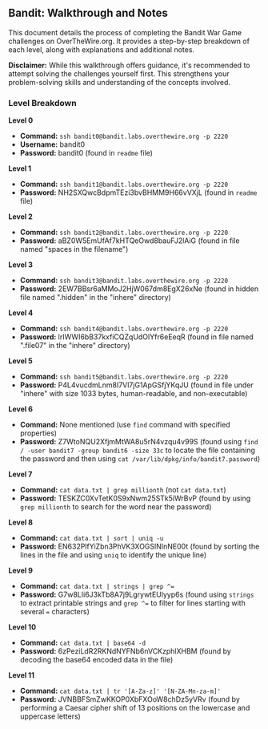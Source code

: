 ## Bandit: Walkthrough and Notes

This document details the process of completing the Bandit War Game challenges on OverTheWire.org. It provides a step-by-step breakdown of each level, along with explanations and additional notes.

**Disclaimer:** While this walkthrough offers guidance, it's recommended to attempt solving the challenges yourself first. This strengthens your problem-solving skills and understanding of the concepts involved.

### Level Breakdown

**Level 0**

* **Command:** `ssh bandit0@bandit.labs.overthewire.org -p 2220`
* **Username:** bandit0
* **Password:** bandit0 (found in `readme` file)

**Level 1**

* **Command:** `ssh bandit1@bandit.labs.overthewire.org -p 2220`
* **Password:** NH2SXQwcBdpmTEzi3bvBHMM9H66vVXjL (found in `readme` file)

**Level 2**

* **Command:** `ssh bandit2@bandit.labs.overthewire.org -p 2220`
* **Password:** aBZ0W5EmUfAf7kHTQeOwd8bauFJ2lAiG (found in file named "spaces in the filename")

**Level 3**

* **Command:** `ssh bandit3@bandit.labs.overthewire.org -p 2220`
* **Password:** 2EW7BBsr6aMMoJ2HjW067dm8EgX26xNe (found in hidden file named ".hidden" in the "inhere" directory)

**Level 4**

* **Command:** `ssh bandit4@bandit.labs.overthewire.org -p 2220`
* **Password:** lrIWWI6bB37kxfiCQZqUdOIYfr6eEeqR (found in file named ".file07" in the "inhere" directory)

**Level 5**

* **Command:** `ssh bandit5@bandit.labs.overthewire.org -p 2220`
* **Password:** P4L4vucdmLnm8I7Vl7jG1ApGSfjYKqJU (found in file under "inhere" with size 1033 bytes, human-readable, and non-executable)

**Level 6**

* **Command:** None mentioned (use `find` command with specified properties)
* **Password:** Z7WtoNQU2XfjmMtWA8u5rN4vzqu4v99S (found using `find / -user bandit7 -group bandit6 -size 33c` to locate the file containing the password and then using `cat /var/lib/dpkg/info/bandit7.password`)

**Level 7**

* **Command:** `cat data.txt | grep millionth` (not `cat data.txt`)
* **Password:** TESKZC0XvTetK0S9xNwm25STk5iWrBvP (found by using `grep millionth` to search for the word near the password)

**Level 8**

* **Command:** `cat data.txt | sort | uniq -u`
* **Password:** EN632PlfYiZbn3PhVK3XOGSlNInNE00t (found by sorting the lines in the file and using `uniq` to identify the unique line)

**Level 9**

* **Command:** `cat data.txt | strings | grep ^=`
* **Password:** G7w8LIi6J3kTb8A7j9LgrywtEUlyyp6s (found using `strings` to extract printable strings and `grep ^=` to filter for lines starting with several `=` characters)

**Level 10**

* **Command:** `cat data.txt | base64 -d`
* **Password:** 6zPeziLdR2RKNdNYFNb6nVCKzphlXHBM (found by decoding the base64 encoded data in the file)

**Level 11**

* **Command:** `cat data.txt | tr '[A-Za-z]' '[N-ZA-Mn-za-m]'`
* **Password:** JVNBBFSmZwKKOP0XbFXOoW8chDz5yVRv (found by performing a Caesar cipher shift of 13 positions on the lowercase and uppercase letters)

